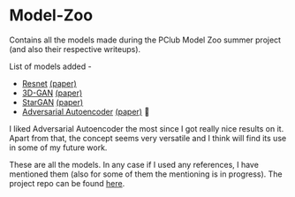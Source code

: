 # Model-Zoo

Contains all the models made during the PClub Model Zoo summer project (and also their respective writeups).

List of models added -

- [Resnet](./resnet) [(paper)](https://arxiv.org/pdf/1512.03385.pdf)
- [3D-GAN](./3D-GAN_PyTorch) [(paper)](http://3dgan.csail.mit.edu/papers/3dgan_nips.pdf)
- [StarGAN](./StarGAN_PyTorch) [(paper)](https://arxiv.org/abs/1711.09020)
- [Adversarial Autoencoder](./AAE_PyTorch) [(paper)](https://arxiv.org/abs/1511.05644) :orange_heart:

I liked Adversarial Autoencoder the most since I got really nice results on it. Apart from that, the concept seems very versatile and I think will find its use in some of my future work.
  
These are all the models. In any case if I used any references, I have mentioned them (also for some of them the mentioning is in progress). The project repo can be found [here](https://github.com/pclubiitk/model-zoo).
